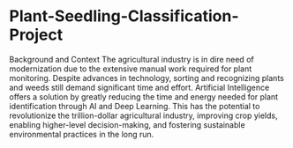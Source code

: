 # Plant-Seedling-Classification-Project

Background and Context
The agricultural industry is in dire need of modernization due to the extensive manual work required for plant monitoring. Despite advances in technology, sorting and recognizing plants and weeds still demand significant time and effort. Artificial Intelligence offers a solution by greatly reducing the time and energy needed for plant identification through AI and Deep Learning. This has the potential to revolutionize the trillion-dollar agricultural industry, improving crop yields, enabling higher-level decision-making, and fostering sustainable environmental practices in the long run.
